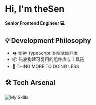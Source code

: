 # Hi, I'm theSen
**Senior Frontend Engineer 💻**

## 💡 Development Philosophy
- � 坚持 TypeScript 类型驱动开发
- 📦 热衷构建可复用的组件库与工具链
- 🧪 THING MORE TO DOING LESS

## 🛠️ Tech Arsenal
![My Skills](https://skillicons.dev/icons?i=react,ts,html,js,css,less,vscode)
